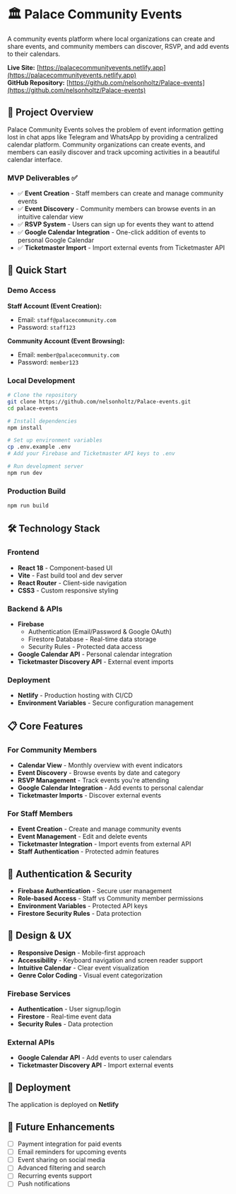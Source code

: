 # 🏛️ Palace Community Events

A community events platform where local organizations can create and share events, and community members can discover, RSVP, and add events to their calendars.

**Live Site:** [https://palacecommunityevents.netlify.app](https://palacecommunityevents.netlify.app)  
**GitHub Repository:** [https://github.com/nelsonholtz/Palace-events](https://github.com/nelsonholtz/Palace-events)

## 🎯 Project Overview

Palace Community Events solves the problem of event information getting lost in chat apps like Telegram and WhatsApp by providing a centralized calendar platform. Community organizations can create events, and members can easily discover and track upcoming activities in a beautiful calendar interface.

### MVP Deliverables ✅

- ✅ **Event Creation** - Staff members can create and manage community events
- ✅ **Event Discovery** - Community members can browse events in an intuitive calendar view
- ✅ **RSVP System** - Users can sign up for events they want to attend
- ✅ **Google Calendar Integration** - One-click addition of events to personal Google Calendar
- ✅ **Ticketmaster Import** - Import external events from Ticketmaster API

## 🚀 Quick Start

### Demo Access

**Staff Account (Event Creation):**

- Email: `staff@palacecommunity.com`
- Password: `staff123`

**Community Account (Event Browsing):**

- Email: `member@palacecommunity.com`
- Password: `member123`

### Local Development

```bash
# Clone the repository
git clone https://github.com/nelsonholtz/Palace-events.git
cd palace-events

# Install dependencies
npm install

# Set up environment variables
cp .env.example .env
# Add your Firebase and Ticketmaster API keys to .env

# Run development server
npm run dev
```

### Production Build

```bash
npm run build
```

## 🛠️ Technology Stack

### Frontend

- **React 18** - Component-based UI
- **Vite** - Fast build tool and dev server
- **React Router** - Client-side navigation
- **CSS3** - Custom responsive styling

### Backend & APIs

- **Firebase**
  - Authentication (Email/Password & Google OAuth)
  - Firestore Database - Real-time data storage
  - Security Rules - Protected data access
- **Google Calendar API** - Personal calendar integration
- **Ticketmaster Discovery API** - External event imports

### Deployment

- **Netlify** - Production hosting with CI/CD
- **Environment Variables** - Secure configuration management

## 📋 Core Features

### For Community Members

- **Calendar View** - Monthly overview with event indicators
- **Event Discovery** - Browse events by date and category
- **RSVP Management** - Track events you're attending
- **Google Calendar Integration** - Add events to personal calendar
- **Ticketmaster Imports** - Discover external events

### For Staff Members

- **Event Creation** - Create and manage community events
- **Event Management** - Edit and delete events
- **Ticketmaster Integration** - Import events from external API
- **Staff Authentication** - Protected admin features

## 🔐 Authentication & Security

- **Firebase Authentication** - Secure user management
- **Role-based Access** - Staff vs Community member permissions
- **Environment Variables** - Protected API keys
- **Firestore Security Rules** - Data protection

## 🎨 Design & UX

- **Responsive Design** - Mobile-first approach
- **Accessibility** - Keyboard navigation and screen reader support
- **Intuitive Calendar** - Clear event visualization
- **Genre Color Coding** - Visual event categorization

### Firebase Services

- **Authentication** - User signup/login
- **Firestore** - Real-time event data
- **Security Rules** - Data protection

### External APIs

- **Google Calendar API** - Add events to user calendars
- **Ticketmaster Discovery API** - Import external events

## 🚀 Deployment

The application is deployed on **Netlify**

## 🔮 Future Enhancements

- [ ] Payment integration for paid events
- [ ] Email reminders for upcoming events
- [ ] Event sharing on social media
- [ ] Advanced filtering and search
- [ ] Recurring events support
- [ ] Push notifications
